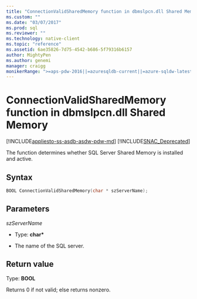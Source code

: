 ```yaml
---
title: "ConnectionValidSharedMemory function in dbmslpcn.dll Shared Memory | Microsoft Docs"
ms.custom: ""
ms.date: "03/07/2017"
ms.prod: sql
ms.reviewer: ""
ms.technology: native-client
ms.topic: "reference"
ms.assetid: 6ae35826-7d75-4542-b686-5f79316b6157
author: MightyPen
ms.author: genemi
manager: craigg
monikerRange: ">=aps-pdw-2016||=azuresqldb-current||=azure-sqldw-latest||>=sql-server-2016||=sqlallproducts-allversions||>=sql-server-linux-2017||=azuresqldb-mi-current"
---
```

# ConnectionValidSharedMemory function in dbmslpcn.dll Shared Memory
[!INCLUDE[appliesto-ss-asdb-asdw-pdw-md](../../../includes/appliesto-ss-asdb-asdw-pdw-md.md)]
[!INCLUDE[SNAC_Deprecated](../../../includes/snac-deprecated.md)]

  The function determines whether SQL Server Shared Memory is installed and active.  
  
## Syntax  
  
```cpp  
BOOL ConnectionValidSharedMemory(char * szServerName);  
```  
  
## Parameters  
 *szServerName*  
  
-   Type: **char\***  
  
-   The name of the SQL server.  
  
## Return value  
 Type: **BOOL**  
  
 Returns 0  if not valid; else returns nonzero.  
  
  
